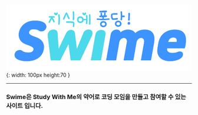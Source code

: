 ![swime](./documents/img/logo1.png){: width: 100px height:70 }

---

### Swime은 Study With Me의 약어로 코딩 모임을 만들고 참여할 수 있는 사이트 입니다.

